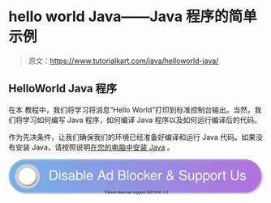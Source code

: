 # hello world Java——Java 程序的简单示例

> 原文：<https://www.tutorialkart.com/java/helloworld-java/>

## HelloWorld Java 程序

在本 [](https://www.tutorialkart.com/java/) 教程中，我们将学习将消息“Hello World”打印到标准控制台输出。当然，我们将学习如何编写 Java 程序，如何编译 Java 程序以及如何运行编译后的代码。

作为先决条件，让我们确保我们的环境已经准备好编译和运行 Java 代码。如果没有安装 Java，请按照说明[在您的电脑中安装 Java](https://www.tutorialkart.com/java/install-java/) 。

[![](img/925da31b32d6bc3827932f6c8afb11bb.png)](https://www.tutorialkart.com/)